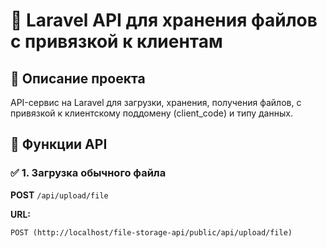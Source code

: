 # 📁 Laravel API для хранения файлов с привязкой к клиентам

## 📌 Описание проекта
API-сервис на Laravel для загрузки, хранения, получения файлов, с привязкой к клиентскому поддомену (client_code) и типу данных.

## 🚀 Функции API

### ✅ 1. Загрузка обычного файла
**POST** `/api/upload/file`

**URL:**
```http
POST (http://localhost/file-storage-api/public/api/upload/file)
